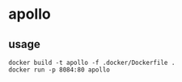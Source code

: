 # apollo

## usage
```shell script
docker build -t apollo -f .docker/Dockerfile .
docker run -p 8084:80 apollo 
```
